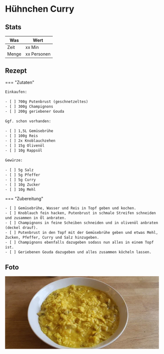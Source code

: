 # Hühnchen Curry

## Stats

| Was   | Wert        |
|-------|-------------|
| Zeit  | xx Min      |
| Menge | xx Personen |

## Rezept

=== "Zutaten"

    Einkaufen:

    - [ ] 700g Putenbrust (geschnetzeltes)
    - [ ] 300g Champignons
    - [ ] 200g geriebener Gouda

    Ggf. schon vorhanden:

    - [ ] 1,5L Gemüsebrühe
    - [ ] 100g Reis
    - [ ] 2x Knoblauchzehen
    - [ ] 15g Olivenöl
    - [ ] 10g Rappsöl

    Gewürze:

    - [ ] 5g Salz
    - [ ] 5g Pfeffer
    - [ ] 5g Curry
    - [ ] 10g Zucker
    - [ ] 10g Mehl

=== "Zubereitung"

    - [ ] Gemüsebrühe, Wasser und Reis in Topf geben und kochen.
    - [ ] Knoblauch fein hacken, Putenbrust in schmale Streifen schneiden und zusammen in Öl anbraten.
    - [ ] Champignons in feine Scheiben schneiden und in olivenöl anbraten (deckel drauf).
    - [ ] Putenbrust in den Topf mit der Gemüsebrühe geben und etwas Mehl, Zucken, Pfeffer, Curry und Salz hinzugeben.
    - [ ] Champignons ebenfalls dazugeben sodass nun alles in einem Topf ist. 
    - [ ] Geriebenen Gouda dazugeben und alles zusammen köcheln lassen.

## Foto

![chicken-curry](_chicken-curry.webp)
